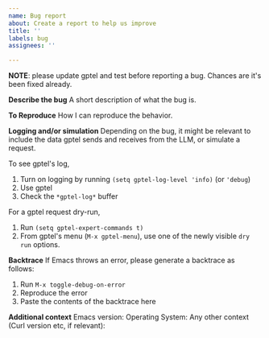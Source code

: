 ```yaml
---
name: Bug report
about: Create a report to help us improve
title: ''
labels: bug
assignees: ''

---
```


**NOTE**: please update gptel and test before reporting a bug.  Chances are it's been fixed already.

**Describe the bug**
A short description of what the bug is.

**To Reproduce**
How I can reproduce the behavior.

**Logging and/or simulation**
Depending on the bug, it might be relevant to include the data gptel sends and receives from the LLM, or simulate a request.

To see gptel's log,
1. Turn on logging by running `(setq gptel-log-level 'info)` (or `'debug`)
2. Use gptel
3. Check the `*gptel-log*` buffer

For a gptel request dry-run,
1. Run `(setq gptel-expert-commands t)`
2. From gptel's menu (`M-x gptel-menu`), use one of the newly visible `dry run` options.

**Backtrace**
If Emacs throws an error, please generate a backtrace as follows:
1. Run `M-x toggle-debug-on-error`
2. Reproduce the error
3. Paste the contents of the backtrace here

**Additional context**
Emacs version:
Operating System:
Any other context (Curl version etc, if relevant):
